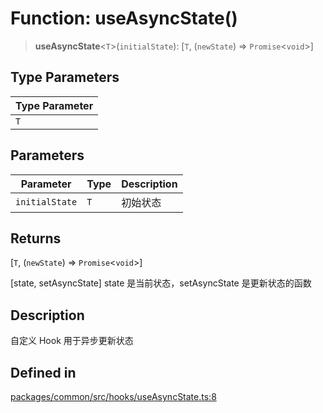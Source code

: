 # Function: useAsyncState()

> **useAsyncState**\<`T`\>(`initialState`): [`T`, (`newState`) => `Promise`\<`void`\>]

## Type Parameters

| Type Parameter |
| ------ |
| `T` |

## Parameters

| Parameter | Type | Description |
| ------ | ------ | ------ |
| `initialState` | `T` | 初始状态 |

## Returns

[`T`, (`newState`) => `Promise`\<`void`\>]

[state, setAsyncState] state 是当前状态，setAsyncState 是更新状态的函数

## Description

自定义 Hook 用于异步更新状态

## Defined in

[packages/common/src/hooks/useAsyncState.ts:8](https://github.com/XiaoPiHong/xph-crud/blob/f7d69f3e4652fd81809e3295efebb4f500bfd501/packages/common/src/hooks/useAsyncState.ts#L8)
